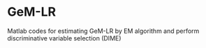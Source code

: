 # GeM-LR
Matlab codes for estimating GeM-LR by EM algorithm and perform discriminative variable selection (DIME)
